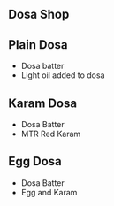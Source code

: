 ## Dosa Shop

## Plain Dosa
- Dosa batter
- Light oil added to dosa

## Karam Dosa
- Dosa Batter
- MTR Red Karam

## Egg Dosa
- Dosa Batter
- Egg and Karam
